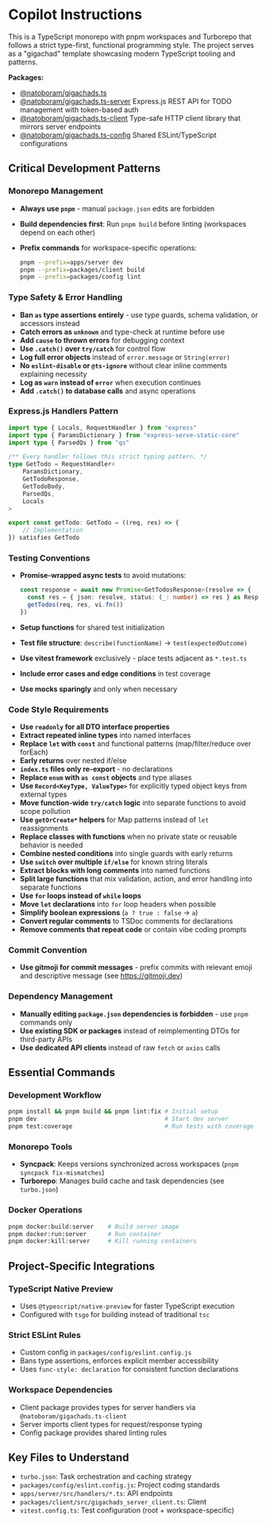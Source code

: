# Copilot Instructions

This is a TypeScript monorepo with pnpm workspaces and Turborepo that follows a strict type-first, functional programming style. The project serves as a "gigachad" template showcasing modern TypeScript tooling and patterns.

**Packages:**

- [@natoboram/gigachads.ts](..)
- [@natoboram/gigachads.ts-server](../apps/server) Express.js REST API for TODO management with token-based auth
- [@natoboram/gigachads.ts-client](../packages/client) Type-safe HTTP client library that mirrors server endpoints
- [@natoboram/gigachads.ts-config](../packages/config) Shared ESLint/TypeScript configurations

## Critical Development Patterns

### Monorepo Management

- **Always use `pnpm`** - manual `package.json` edits are forbidden
- **Build dependencies first**: Run `pnpm build` before linting (workspaces depend on each other)
- **Prefix commands** for workspace-specific operations:

  ```sh
  pnpm --prefix=apps/server dev
  pnpm --prefix=packages/client build
  pnpm --prefix=packages/config lint
  ```

### Type Safety & Error Handling

- **Ban `as` type assertions entirely** - use type guards, schema validation, or accessors instead
- **Catch errors as `unknown`** and type-check at runtime before use
- **Add `cause` to thrown errors** for debugging context
- **Use `.catch()` over `try/catch`** for control flow
- **Log full error objects** instead of `error.message` or `String(error)`
- **No `eslint-disable` or `@ts-ignore`** without clear inline comments explaining necessity
- **Log as `warn` instead of `error`** when execution continues
- **Add `.catch()` to database calls** and async operations

### Express.js Handlers Pattern

```ts
import type { Locals, RequestHandler } from "express"
import type { ParamsDictionary } from "express-serve-static-core"
import type { ParsedQs } from "qs"

/** Every handler follows this strict typing pattern. */
type GetTodo = RequestHandler<
	ParamsDictionary,
	GetTodoResponse,
	GetTodoBody,
	ParsedQs,
	Locals
>

export const getTodo: GetTodo = ((req, res) => {
	// Implementation
}) satisfies GetTodo
```

### Testing Conventions

- **Promise-wrapped async tests** to avoid mutations:

  ```ts
  const response = await new Promise<GetTodosResponse>(resolve => {
  	const res = { json: resolve, status: (_: number) => res } as Response
  	getTodos(req, res, vi.fn())
  })
  ```

- **Setup functions** for shared test initialization
- **Test file structure**: `describe(functionName)` → `test(expectedOutcome)`
- **Use vitest framework** exclusively - place tests adjacent as `*.test.ts`
- **Include error cases and edge conditions** in test coverage
- **Use mocks sparingly** and only when necessary

### Code Style Requirements

- **Use `readonly` for all DTO interface properties**
- **Extract repeated inline types** into named interfaces
- **Replace `let` with `const`** and functional patterns (map/filter/reduce over forEach)
- **Early returns** over nested if/else
- **`index.ts` files only re-export** - no declarations
- **Replace `enum` with `as const` objects** and type aliases
- **Use `Record<KeyType, ValueType>`** for explicitly typed object keys from external types
- **Move function-wide `try/catch` logic** into separate functions to avoid scope pollution
- **Use `getOrCreate*` helpers** for Map patterns instead of `let` reassignments
- **Replace classes with functions** when no private state or reusable behavior is needed
- **Combine nested conditions** into single guards with early returns
- **Use `switch` over multiple `if/else`** for known string literals
- **Extract blocks with long comments** into named functions
- **Split large functions** that mix validation, action, and error handling into separate functions
- **Use `for` loops instead of `while` loops**
- **Move `let` declarations** into `for` loop headers when possible
- **Simplify boolean expressions** (`a ? true : false` → `a`)
- **Convert regular comments** to TSDoc comments for declarations
- **Remove comments that repeat code** or contain vibe coding prompts

### Commit Convention

- **Use gitmoji for commit messages** - prefix commits with relevant emoji and descriptive message (see <https://gitmoji.dev>)

### Dependency Management

- **Manually editing `package.json` dependencies is forbidden** - use `pnpm` commands only
- **Use existing SDK or packages** instead of reimplementing DTOs for third-party APIs
- **Use dedicated API clients** instead of raw `fetch` or `axios` calls

## Essential Commands

### Development Workflow

```bash
pnpm install && pnpm build && pnpm lint:fix # Initial setup
pnpm dev                                    # Start dev server
pnpm test:coverage                          # Run tests with coverage
```

### Monorepo Tools

- **Syncpack**: Keeps versions synchronized across workspaces (`pnpm syncpack fix-mismatches`)
- **Turborepo**: Manages build cache and task dependencies (see `turbo.json`)

### Docker Operations

```bash
pnpm docker:build:server    # Build server image
pnpm docker:run:server      # Run container
pnpm docker:kill:server     # Kill running containers
```

## Project-Specific Integrations

### TypeScript Native Preview

- Uses `@typescript/native-preview` for faster TypeScript execution
- Configured with `tsgo` for building instead of traditional `tsc`

### Strict ESLint Rules

- Custom config in `packages/config/eslint.config.js`
- Bans type assertions, enforces explicit member accessibility
- Uses `func-style: declaration` for consistent function declarations

### Workspace Dependencies

- Client package provides types for server handlers via `@natoboram/gigachads.ts-client`
- Server imports client types for request/response typing
- Config package provides shared linting rules

## Key Files to Understand

- `turbo.json`: Task orchestration and caching strategy
- `packages/config/eslint.config.js`: Project coding standards
- `apps/server/src/handlers/*.ts`: API endpoints
- `packages/client/src/gigachads_server_client.ts`: Client
- `vitest.config.ts`: Test configuration (root + workspace-specific)
